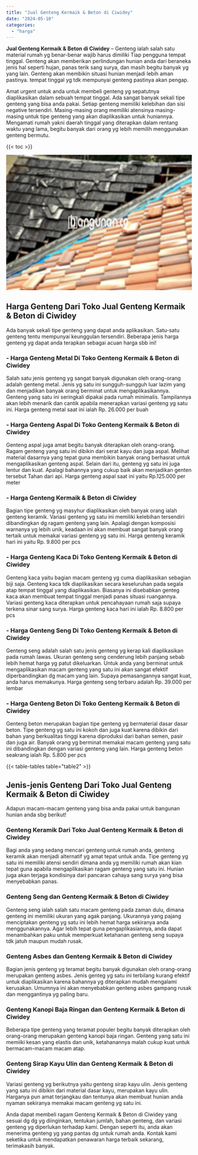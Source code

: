 ```yaml
---
title: "Jual Genteng Kermaik & Beton di Ciwidey"
date: "2024-05-10"
categories: 
  - "harga"
---
```


**Jual Genteng Kermaik & Beton di Ciwidey** – Genteng ialah salah satu material rumah yg benar-benar wajib harus dimiliki Tiap pengguna tempat tinggal. Genteng akan memberikan perlindungan hunian anda dari beraneka jenis hal seperti hujan, panas terik sang surya, dan masih begitu banyak yg yang lain. Genteng akan membikin situasi hunian menjadi lebih aman pastinya. tempat tinggal yg tdk mempunyai genteng pastinya akan pengap.

Amat urgent untuk anda untuk membeli genteng yg sepatutnya diaplikasikan dalam sebuah tempat tinggal. Ada sangat banyak sekali tipe genteng yang bisa anda pakai. Setiap genteng memiliki kelebihan dan sisi negative tersendiri. Masing-masing orang memiliki atensinya masing-masing untuk tipe genteng yang akan diaplikasikan untuk huniannya. Mengamati rumah yakni daerah tinggal yang diterapkan dalam rentang waktu yang lama, begitu banyak dari orang yg lebih memilih menggunakan genteng bermutu.

{{< toc >}}

![Jual Genteng Kermaik & Beton di Ciwidey](/images/genteng-minimalis-murah26.png)

## Harga Genteng Dari Toko Jual Genteng Kermaik & Beton di Ciwidey

Ada banyak sekali tipe genteng yang dapat anda aplikasikan. Satu-satu genteng tentu mempunyai keunggulan tersendiri. Beberapa jenis harga genteng yg dapat anda terapkan sebagai acuan harga sbb ini!

### \- Harga Genteng Metal Di Toko Genteng Kermaik & Beton di Ciwidey

Salah satu jenis genteng yg sangat banyak digunakan oleh orang-orang adalah genteng metal. Jenis yg satu ini sungguh-sungguh luar lazim yang dan menjadikan banyak orang berminat untuk mengaplikasikannya. Genteng yang satu ini seringkali dipakai pada rumah minimalis. Tampilannya akan lebih menarik dan cantik apabila menerapkan variasi genteng yg satu ini. Harga genteng metal saat ini ialah Rp. 26.000 per buah

### \- Harga Genteng Aspal Di Toko Genteng Kermaik & Beton di Ciwidey

Genteng aspal juga amat begitu banyak diterapkan oleh orang-orang. Ragam genteng yang satu ini dibikin dari serat kayu dan juga aspal. Melihat material dasarnya yang tepat guna membikin banyak orang berhasrat untuk mengaplikasikan genteng aspal. Selain dari itu, genteng yg satu ini juga lentur dan kuat. Apalagi bahannya yang cukup baik akan menjadikan genten tersebut Tahan dari api. Harga genteng aspal saat ini yaitu Rp.125.000 per meter

### \- Harga Genteng Kermaik & Beton di Ciwidey

Bagian tipe genteng yg masyhur diaplikasikan oleh banyak orang ialah genteng keramik. Variasi genteng yg satu ini memiliki kelebihan tersendiri dibandingkan dg ragam genteng yang lain. Apalagi dengan komposisi warnanya yg lebih unik, keadaan ini akan membuat sangat banyak orang tertaik untuk memakai variasi genteng yg satu ini. Harga genteng keramik hari ini yaitu Rp. 9.800 per pcs

### \- Harga Genteng Kaca Di Toko Genteng Kermaik & Beton di Ciwidey

Genteng kaca yaitu bagian macam genteng yg cuma diaplikasikan sebagian biji saja. Genteng kaca tdk diaplikasikan secara keseluruhan pada segala atap tempat tinggal yang diaplikasikan. Biasanya ini disebabkan genteg kaca akan membuat tempat tinggal menjadi panas situasi ruangannya. Variasi genteng kaca diterapkan untuk pencahayaan rumah saja supaya terkena sinar sang surya. Harga genteng kaca hari ini ialah Rp. 8.800 per pcs

### \- Harga Genteng Seng Di Toko Genteng Kermaik & Beton di Ciwidey

Genteng seng adalah salah satu jenis genteng yg kerap kali diaplikasikan pada rumah lawas. Ukuran genteng seng cenderung lebih panjang sebab lebih hemat harga yg patut dikeluarkan. Untuk anda yang berminat untuk mengaplikasikan macam genteng yang satu ini akan sangat efektif diperbandingkan dg macam yang lain. Supaya pemasangannya sangat kuat, anda harus memakunya. Harga genteng seng terbaru adalah Rp. 39.000 per lembar

### \- Harga Genteng Beton Di Toko Genteng Kermaik & Beton di Ciwidey

Genteng beton merupakan bagian tipe genteng yg bermaterial dasar dasar beton. Tipe genteng yg satu ini kokoh dan juga kuat karena dibikin dari bahan yang berkualitas tinggi karena diproduksi dari bahan semen, pasir dan juga air. Banyak orang yg berminat memakai macam genteng yang satu ini dibandingkan dengan variasi genteng yang lain. Harga genteng beton seakrang ialah Rp. 5.800 per pcs

{{< table-tables table="table2" >}}

## Jenis-jenis Genteng Dari Toko Jual Genteng Kermaik & Beton di Ciwidey

Adapun macam-macam genteng yang bisa anda pakai untuk bangunan hunian anda sbg berikut!

### Genteng Keramik Dari Toko Jual Genteng Kermaik & Beton di Ciwidey

Bagi anda yang sedang mencari genteng untuk rumah anda, genteng keramik akan menjadi alternatif yg amat tepat untuk anda. Tipe genteng yg satu ini memiliki atensi sendiri dimana anda yg memiliki rumah akan kian tepat guna apabila mengaplikasikan ragam genteng yang satu ini. Hunian juga akan terjaga kondisinya dari pancaran cahaya sang surya yang bisa menyebabkan panas.

### Genteng Seng dan Genteng Kermaik & Beton di Ciwidey

Genteng seng ialah salah satu macam genteng pada zaman dulu, dimana genteng ini memiliki ukuran yang agak panjang. Ukurannya yang pajang menciptakan genteng yg satu ini lebih hemat harga sekiranya anda menggunakannya. Agar lebih tepat guna pengaplikasiannya, anda dapat menambahkan paku untuk memperkuat ketahanan genteng seng supaya tdk jatuh maupun mudah rusak.

### Genteng Asbes dan Genteng Kermaik & Beton di Ciwidey

Bagian jenis genteng yg teramat begitu banyak digunakan oleh orang-orang merupakan genteng asbes. Jenis genteg yg satu ini terbilang kurang efektif untuk diaplikasikan karena bahannya yg diterapkan mudah mengalami kerusakan. Umumnya ini akan menyebabkan genteng asbes gampang rusak dan menggantinya yg paling baru.

### Genteng Kanopi Baja Ringan dan Genteng Kermaik & Beton di Ciwidey

Beberapa tipe genteng yang teramat populer begitu banyak diterapkan oleh orang-orang merupakan genteng kanopi baja ringan. Genteng yang satu ini memiiki kesan yang elastis dan unik, ketahanannya malah cukup kuat untuk bermacam-macam macam atap.

### Genteng Sirap Kayu Ulin dan Genteng Kermaik & Beton di Ciwidey

Variasi genteng yg berikutnya yaitu genteng sirap kayu ulin. Jenis genteng yang satu ini dibikin dari material dasar kayu, merupakan kayu ulin. Harganya pun amat terjangkau dan tentunya akan membuat hunian anda nyaman sekiranya memakai macam genteng yg satu ini.

Anda dapat membeli ragam Genteng Kermaik & Beton di Ciwidey yang sesuai dg dg yg diinginkan, tentukan jumlah, bahan genteng, dan variasi genteng yg diperlukan terhadap kami. Dengan seperti itu, anda akan menerima genteng yg yang pantas dg untuk rumah anda. Kontak kami seketika untuk mendapatkan penawaran harga terbaik sekarang, terimakasih banyak.
